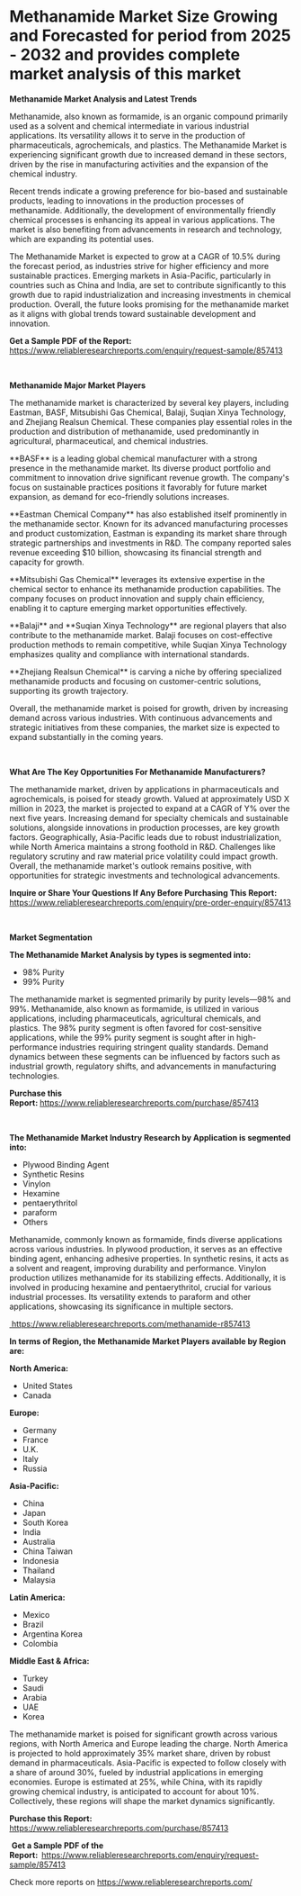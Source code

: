 <p><h1>Methanamide Market Size Growing and Forecasted for period from 2025 - 2032 and provides complete market analysis of this market</h1></p><p><strong>Methanamide Market Analysis and Latest Trends</strong></p>
<p><p>Methanamide, also known as formamide, is an organic compound primarily used as a solvent and chemical intermediate in various industrial applications. Its versatility allows it to serve in the production of pharmaceuticals, agrochemicals, and plastics. The Methanamide Market is experiencing significant growth due to increased demand in these sectors, driven by the rise in manufacturing activities and the expansion of the chemical industry.</p><p>Recent trends indicate a growing preference for bio-based and sustainable products, leading to innovations in the production processes of methanamide. Additionally, the development of environmentally friendly chemical processes is enhancing its appeal in various applications. The market is also benefiting from advancements in research and technology, which are expanding its potential uses.</p><p>The Methanamide Market is expected to grow at a CAGR of 10.5% during the forecast period, as industries strive for higher efficiency and more sustainable practices. Emerging markets in Asia-Pacific, particularly in countries such as China and India, are set to contribute significantly to this growth due to rapid industrialization and increasing investments in chemical production. Overall, the future looks promising for the methanamide market as it aligns with global trends toward sustainable development and innovation.</p></p>
<p><strong>Get a Sample PDF of the Report:&nbsp;</strong> <a href="https://www.reliableresearchreports.com/enquiry/request-sample/857413?utm_campaign=2216&utm_medium=2&utm_source=Github&utm_content=ia&utm_term=01042025&utm_id=methanamide">https://www.reliableresearchreports.com/enquiry/request-sample/857413</a></p>
<p>&nbsp;</p>
<p><strong>Methanamide Major Market Players</strong></p>
<p><p>The methanamide market is characterized by several key players, including Eastman, BASF, Mitsubishi Gas Chemical, Balaji, Suqian Xinya Technology, and Zhejiang Realsun Chemical. These companies play essential roles in the production and distribution of methanamide, used predominantly in agricultural, pharmaceutical, and chemical industries.</p><p>**BASF** is a leading global chemical manufacturer with a strong presence in the methanamide market. Its diverse product portfolio and commitment to innovation drive significant revenue growth. The company's focus on sustainable practices positions it favorably for future market expansion, as demand for eco-friendly solutions increases.</p><p>**Eastman Chemical Company** has also established itself prominently in the methanamide sector. Known for its advanced manufacturing processes and product customization, Eastman is expanding its market share through strategic partnerships and investments in R&D. The company reported sales revenue exceeding $10 billion, showcasing its financial strength and capacity for growth.</p><p>**Mitsubishi Gas Chemical** leverages its extensive expertise in the chemical sector to enhance its methanamide production capabilities. The company focuses on product innovation and supply chain efficiency, enabling it to capture emerging market opportunities effectively.</p><p>**Balaji** and **Suqian Xinya Technology** are regional players that also contribute to the methanamide market. Balaji focuses on cost-effective production methods to remain competitive, while Suqian Xinya Technology emphasizes quality and compliance with international standards.</p><p>**Zhejiang Realsun Chemical** is carving a niche by offering specialized methanamide products and focusing on customer-centric solutions, supporting its growth trajectory.</p><p>Overall, the methanamide market is poised for growth, driven by increasing demand across various industries. With continuous advancements and strategic initiatives from these companies, the market size is expected to expand substantially in the coming years.</p></p>
<p>&nbsp;</p>
<p><strong>What Are The Key Opportunities For Methanamide Manufacturers?</strong></p>
<p><p>The methanamide market, driven by applications in pharmaceuticals and agrochemicals, is poised for steady growth. Valued at approximately USD X million in 2023, the market is projected to expand at a CAGR of Y% over the next five years. Increasing demand for specialty chemicals and sustainable solutions, alongside innovations in production processes, are key growth factors. Geographically, Asia-Pacific leads due to robust industrialization, while North America maintains a strong foothold in R&D. Challenges like regulatory scrutiny and raw material price volatility could impact growth. Overall, the methanamide market's outlook remains positive, with opportunities for strategic investments and technological advancements.</p></p>
<p><strong>Inquire or Share Your Questions If Any Before Purchasing This Report:</strong> <a href="https://www.reliableresearchreports.com/enquiry/pre-order-enquiry/857413?utm_campaign=2216&utm_medium=2&utm_source=Github&utm_content=ia&utm_term=01042025&utm_id=methanamide">https://www.reliableresearchreports.com/enquiry/pre-order-enquiry/857413</a></p>
<p>&nbsp;</p>
<p><strong>Market Segmentation</strong></p>
<p><strong>The Methanamide Market Analysis by types is segmented into:</strong></p>
<p><ul><li>98% Purity</li><li>99% Purity</li></ul></p>
<p><p>The methanamide market is segmented primarily by purity levels—98% and 99%. Methanamide, also known as formamide, is utilized in various applications, including pharmaceuticals, agricultural chemicals, and plastics. The 98% purity segment is often favored for cost-sensitive applications, while the 99% purity segment is sought after in high-performance industries requiring stringent quality standards. Demand dynamics between these segments can be influenced by factors such as industrial growth, regulatory shifts, and advancements in manufacturing technologies.</p></p>
<p><strong>Purchase this Report:&nbsp;</strong><a href="https://www.reliableresearchreports.com/purchase/857413?utm_campaign=2216&utm_medium=2&utm_source=Github&utm_content=ia&utm_term=01042025&utm_id=methanamide">https://www.reliableresearchreports.com/purchase/857413</a></p>
<p>&nbsp;</p>
<p><strong>The Methanamide Market Industry Research by Application is segmented into:</strong></p>
<p><ul><li>Plywood Binding Agent</li><li>Synthetic Resins</li><li>Vinylon</li><li>Hexamine</li><li>pentaerythritol</li><li>paraform</li><li>Others</li></ul></p>
<p><p>Methanamide, commonly known as formamide, finds diverse applications across various industries. In plywood production, it serves as an effective binding agent, enhancing adhesive properties. In synthetic resins, it acts as a solvent and reagent, improving durability and performance. Vinylon production utilizes methanamide for its stabilizing effects. Additionally, it is involved in producing hexamine and pentaerythritol, crucial for various industrial processes. Its versatility extends to paraform and other applications, showcasing its significance in multiple sectors.</p></p>
<p><a href="https://www.reliableresearchreports.com/methanamide-r857413?utm_campaign=2216&utm_medium=2&utm_source=Github&utm_content=ia&utm_term=01042025&utm_id=methanamide">&nbsp;https://www.reliableresearchreports.com/methanamide-r857413</a></p>
<p><strong>In terms of Region, the Methanamide Market Players available by Region are:</strong></p>
<p>
    <p> <strong> North America: </strong>
        <ul>
            <li>United States</li>
            <li>Canada</li>
        </ul>
        </p> 
    <p> <strong> Europe: </strong>
        <ul>
            <li>Germany</li>
            <li>France</li>
            <li>U.K.</li>
            <li>Italy</li>
            <li>Russia</li>
        </ul>
        </p> 
    <p> <strong> Asia-Pacific: </strong>
        <ul>
            <li>China</li>
            <li>Japan</li>
            <li>South Korea</li>
            <li>India</li>
            <li>Australia</li>
            <li>China Taiwan</li>
            <li>Indonesia</li>
            <li>Thailand</li>
            <li>Malaysia</li>
        </ul>
        </p> 
    <p> <strong> Latin America: </strong>
        <ul>
            <li>Mexico</li>
            <li>Brazil</li>
            <li>Argentina Korea</li>
            <li>Colombia</li>
        </ul>
        </p> 
    <p> <strong> Middle East & Africa: </strong>
        <ul>
            <li>Turkey</li>
            <li>Saudi</li>
            <li>Arabia</li>
            <li>UAE</li>
            <li>Korea</li>
        </ul>
    </p>
    </p>
<p><p>The methanamide market is poised for significant growth across various regions, with North America and Europe leading the charge. North America is projected to hold approximately 35% market share, driven by robust demand in pharmaceuticals. Asia-Pacific is expected to follow closely with a share of around 30%, fueled by industrial applications in emerging economies. Europe is estimated at 25%, while China, with its rapidly growing chemical industry, is anticipated to account for about 10%. Collectively, these regions will shape the market dynamics significantly.</p></p>
<p><strong>Purchase this Report: </strong><a href="https://www.reliableresearchreports.com/purchase/857413?utm_campaign=2216&utm_medium=2&utm_source=Github&utm_content=ia&utm_term=01042025&utm_id=methanamide">https://www.reliableresearchreports.com/purchase/857413</a></p>
<p>&nbsp;<strong>Get a Sample PDF of the Report:&nbsp;&nbsp;</strong><a href="https://www.reliableresearchreports.com/enquiry/request-sample/857413?utm_campaign=2216&utm_medium=2&utm_source=Github&utm_content=ia&utm_term=01042025&utm_id=methanamide">https://www.reliableresearchreports.com/enquiry/request-sample/857413</a></p>
<p><strong></strong></p>
<p>Check more reports on <a href="https://www.reliableresearchreports.com/?utm_campaign=2216&utm_medium=2&utm_source=Github&utm_content=ia&utm_term=01042025&utm_id=methanamide">https://www.reliableresearchreports.com/</a></p>